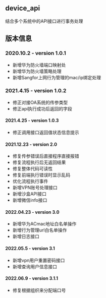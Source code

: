 ## device_api

结合多个系统中的API接口进行事务处理

## 版本信息

### 2020.10.2   - version 1.0.1

- 新增华为防火墙端口映射处
- 新增华为防火墙策略处理
- 新增Sangfor上网行为管理的mac/ip绑定处理

### 2021.4.15   - version 1.0.2

- 修正对接OA系统的传参类型
- 修正api执行成功后返回的字段

#### 2021.4.25   - version 1.0.3

- 修正调用接口返回值状态信息提示

#### 2021.12.23 - version 2.0

- 修复传参错误后直接程序直接报错
- 修复流程执行后无返回结果
- 修复整体代码可读性
- 修复前端执行错误时显示乱码
- 优化流程执行事件
- 新增VPN账号处理接口
- 新增沙盒API接口
- 新增微信info接口

#### 2022.04.23 - version 3.0
- 新增华为ACmac地址白名单操作
- 新增行为管理url白名单操作
- 新增日志接口

#### 2022.05.5 - version 3.1
- 新增vpn用户重置密码接口
- 新增查询用户信息接口

#### 2022.06.9 - version 3.1.1
- 修复根据组织来分配端口号
